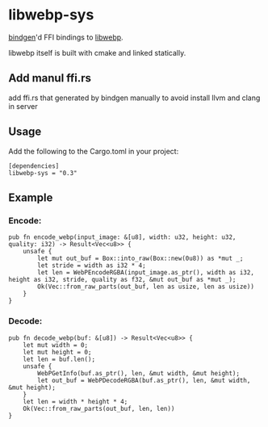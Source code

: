 # libwebp-sys

[bindgen](https://github.com/servo/rust-bindgen)'d FFI bindings to [libwebp](https://developers.google.com/speed/webp/docs/api).

libwebp itself is built with cmake and linked statically.

## Add manul ffi.rs

add ffi.rs that generated by bindgen manually to avoid install llvm and clang in server

## Usage

Add the following to the Cargo.toml in your project:

```
[dependencies]
libwebp-sys = "0.3"
```

## Example

### Encode:

```
pub fn encode_webp(input_image: &[u8], width: u32, height: u32, quality: i32) -> Result<Vec<u8>> {
    unsafe {
	    let mut out_buf = Box::into_raw(Box::new(0u8)) as *mut _;
	    let stride = width as i32 * 4;
	    let len = WebPEncodeRGBA(input_image.as_ptr(), width as i32, height as i32, stride, quality as f32, &mut out_buf as *mut _);
	    Ok(Vec::from_raw_parts(out_buf, len as usize, len as usize))
    }
}
```

### Decode:
```
pub fn decode_webp(buf: &[u8]) -> Result<Vec<u8>> {
	let mut width = 0;
	let mut height = 0;
	let len = buf.len();
	unsafe {
		WebPGetInfo(buf.as_ptr(), len, &mut width, &mut height);
		let out_buf = WebPDecodeRGBA(buf.as_ptr(), len, &mut width, &mut height);
	}
	let len = width * height * 4;
	Ok(Vec::from_raw_parts(out_buf, len, len))
}
```
